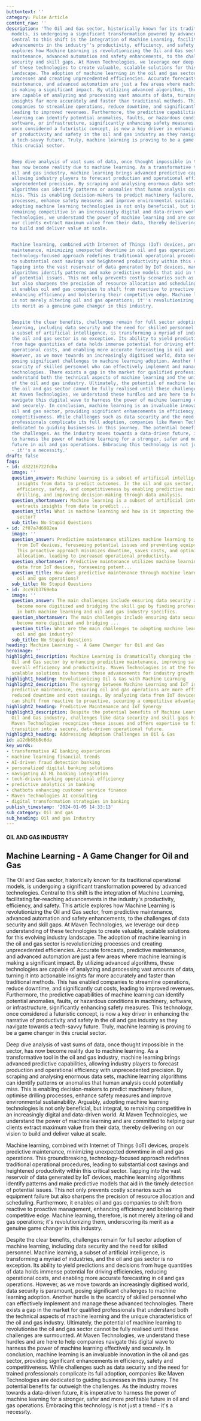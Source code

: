 ```yaml
---
buttontext: ''
category: Pulse Article
content_raw: ''
description: 'The Oil and Gas sector, historically known for its traditional operational
  models, is undergoing a significant transformation powered by advanced technologies.
  Central to this shift is the integration of Machine Learning, facilitating far-reaching
  advancements in the industry''s productivity, efficiency, and safety. This article
  explores how Machine Learning is revolutionizing the Oil and Gas sector, from predictive
  maintenance, advanced automation and safety enhancements, to the challenges of data
  security and skill gaps. At Maven Technologies, we leverage our deep understanding
  of these technologies to create valuable, scalable solutions for this evolving industry
  landscape. The adoption of machine learning in the oil and gas sector is revolutionizing
  processes and creating unprecedented efficiencies. Accurate forecasts, predictive
  maintenance, and advanced automation are just a few areas where machine learning
  is making a significant impact. By utilizing advanced algorithms, these technologies
  are capable of analyzing and processing vast amounts of data, turning it into actionable
  insights far more accurately and faster than traditional methods. This has enabled
  companies to streamline operations, reduce downtime, and significantly cut costs,
  leading to improved revenues. Furthermore, the predictive capabilities of machine
  learning can identify potential anomalies, faults, or hazardous conditions in machinery,
  software, or infrastructure, significantly enhancing safety measures. This technology,
  once considered a futuristic concept, is now a key driver in enhancing the narrative
  of productivity and safety in the oil and gas industry as they navigate towards
  a tech-savvy future. Truly, machine learning is proving to be a game changer in
  this crucial sector.


  Deep dive analysis of vast sums of data, once thought impossible in the sector,
  has now become reality due to machine learning. As a transformative tool in the
  oil and gas industry, machine learning brings advanced predictive capabilities,
  allowing industry players to forecast production and operational efficiency with
  unprecedented precision. By scraping and analysing enormous data sets, machine learning
  algorithms can identify patterns or anomalies that human analysis could potentially
  miss. This is enabling decision-makers to predict machinery failure, optimise drilling
  processes, enhance safety measures and improve environmental sustainability. Arguably,
  adopting machine learning technologies is not only beneficial, but integral, to
  remaining competitive in an increasingly digital and data-driven world. At Maven
  Technologies, we understand the power of machine learning and are committed to helping
  our clients extract maximum value from their data, thereby delivering on our vision
  to build and deliver value at scale.


  Machine learning, combined with Internet of Things (IoT) devices, propels predictive
  maintenance, minimizing unexpected downtime in oil and gas operations. This groundbreaking,
  technology-focused approach redefines traditional operational procedures, leading
  to substantial cost savings and heightened productivity within this critical sector.
  Tapping into the vast reservoir of data generated by IoT devices, machine learning
  algorithms identify patterns and make predictive models that aid in the timely detection
  of potential issues. This not only prevents costly scenarios such as equipment failure
  but also sharpens the precision of resource allocation and scheduling. Furthermore,
  it enables oil and gas companies to shift from reactive to proactive management,
  enhancing efficiency and bolstering their competitive edge. Machine learning, therefore,
  is not merely altering oil and gas operations; it''s revolutionizing them, underscoring
  its merit as a genuine game changer in this industry.


  Despite the clear benefits, challenges remain for full sector adoption of machine
  learning, including data security and the need for skilled personnel. Machine learning,
  a subset of artificial intelligence, is transforming a myriad of industries, and
  the oil and gas sector is no exception. Its ability to yield predictions and decisions
  from huge quantities of data holds immense potential for driving efficiencies, reducing
  operational costs, and enabling more accurate forecasting in oil and gas operations.
  However, as we move towards an increasingly digitised world, data security is paramount,
  posing significant challenges to machine learning adoption. Another hurdle is the
  scarcity of skilled personnel who can effectively implement and manage these advanced
  technologies. There exists a gap in the market for qualified professionals that
  understand both the technical aspects of machine learning and the unique characteristics
  of the oil and gas industry. Ultimately, the potential of machine learning to revolutionise
  the oil and gas sector cannot be fully realised until these challenges are surmounted.
  At Maven Technologies, we understand these hurdles and are here to help companies
  navigate this digital wave to harness the power of machine learning effectively
  and securely. In conclusion, machine learning is an invaluable innovation in the
  oil and gas sector, providing significant enhancements in efficiency, safety and
  competitiveness. While challenges such as data security and the need for trained
  professionals complicate its full adoption, companies like Maven Technologies are
  dedicated to guiding businesses in this journey. The potential benefits far outweigh
  the challenges. As the industry moves towards a data-driven future, it is imperative
  to harness the power of machine learning for a stronger, safer and more profitable
  future in oil and gas operations. Embracing this technology is not just a trend
  - it''s a necessity.'
draft: false
faqs:
- id: d32216722fdba
  image: ''
  question_answer: Machine learning is a subset of artificial intelligence that extracts
    insights from data to predict outcomes. In the oil and gas sector, it's enhancing
    efficiency, safety, and competitiveness by enabling predictive maintenance, optimizing
    drilling, and improving decision-making through data analysis.
  question_shortanswer: Machine learning is a subset of artificial intelligence that
    extracts insights from data to predict ...
  question_title: What is machine learning and how is it impacting the oil and gas
    sector?
  sub_title: No Stupid Questions
- id: 2f07a7d6982ea
  image: ''
  question_answer: Predictive maintenance utilizes machine learning to analyze data
    from IoT devices, foreseeing potential issues and preventing equipment failure.
    This proactive approach minimizes downtime, saves costs, and optimizes resource
    allocation, leading to increased operational productivity.
  question_shortanswer: Predictive maintenance utilizes machine learning to analyze
    data from IoT devices, foreseeing potent...
  question_title: How does predictive maintenance through machine learning benefit
    oil and gas operations?
  sub_title: No Stupid Questions
- id: 3cc97b3769eba
  image: ''
  question_answer: The main challenges include ensuring data security as operations
    become more digitized and bridging the skill gap by finding professionals adept
    in both machine learning and oil and gas industry specifics.
  question_shortanswer: The main challenges include ensuring data security as operations
    become more digitized and bridging ...
  question_title: What are the main challenges to adopting machine learning in the
    oil and gas industry?
  sub_title: No Stupid Questions
heading: Machine Learning -  A Game Changer for Oil and Gas
heroimage: ''
highlight1_description: Machine Learning is dramatically changing the face of the
  Oil and Gas sector by enhancing predictive maintenance, improving safety, and increasing
  overall efficiency and productivity. Maven Technologies is at the forefront, crafting
  scalable solutions to harness these advancements for industry growth.
highlight1_heading: Revolutionizing Oil & Gas with Machine Learning
highlight2_description: The synergy between Machine Learning and IoT is transforming
  predictive maintenance, ensuring oil and gas operations are more efficient, with
  reduced downtime and cost savings. By analyzing data from IoT devices, operations
  can shift from reactive to proactive, securing a competitive advantage.
highlight2_heading: Predictive Maintenance and IoT Synergy
highlight3_description: Despite the potential benefits of Machine Learning in the
  Oil and Gas industry, challenges like data security and skill gaps hinder full adoption.
  Maven Technologies recognizes these issues and offers expertise to facilitate the
  transition into a secure, data-driven operational future.
highlight3_heading: Addressing Adoption Challenges in Oil & Gas
id: a12db88b8c6da
key_words:
- transformative AI banking experiences
- machine learning financial trends
- AI-driven fraud detection banking
- personalized digital banking solutions
- navigating AI ML banking integration
- tech-driven banking operational efficiency
- predictive analytics in banking
- chatbots enhancing customer service finance
- Maven Technologies AI consulting
- digital transformation strategies in banking
publish_timestamp: '2024-01-05 14:33:13'
sub_category: Oil and gas
sub_heading: Oil and gas Industry
---
```


#### OIL AND GAS INDUSTRY
## Machine Learning -  A Game Changer for Oil and Gas
The Oil and Gas sector, historically known for its traditional operational models, is undergoing a significant transformation powered by advanced technologies. Central to this shift is the integration of Machine Learning, facilitating far-reaching advancements in the industry's productivity, efficiency, and safety. This article explores how Machine Learning is revolutionizing the Oil and Gas sector, from predictive maintenance, advanced automation and safety enhancements, to the challenges of data security and skill gaps. At Maven Technologies, we leverage our deep understanding of these technologies to create valuable, scalable solutions for this evolving industry landscape. The adoption of machine learning in the oil and gas sector is revolutionizing processes and creating unprecedented efficiencies. Accurate forecasts, predictive maintenance, and advanced automation are just a few areas where machine learning is making a significant impact. By utilizing advanced algorithms, these technologies are capable of analyzing and processing vast amounts of data, turning it into actionable insights far more accurately and faster than traditional methods. This has enabled companies to streamline operations, reduce downtime, and significantly cut costs, leading to improved revenues. Furthermore, the predictive capabilities of machine learning can identify potential anomalies, faults, or hazardous conditions in machinery, software, or infrastructure, significantly enhancing safety measures. This technology, once considered a futuristic concept, is now a key driver in enhancing the narrative of productivity and safety in the oil and gas industry as they navigate towards a tech-savvy future. Truly, machine learning is proving to be a game changer in this crucial sector.

Deep dive analysis of vast sums of data, once thought impossible in the sector, has now become reality due to machine learning. As a transformative tool in the oil and gas industry, machine learning brings advanced predictive capabilities, allowing industry players to forecast production and operational efficiency with unprecedented precision. By scraping and analysing enormous data sets, machine learning algorithms can identify patterns or anomalies that human analysis could potentially miss. This is enabling decision-makers to predict machinery failure, optimise drilling processes, enhance safety measures and improve environmental sustainability. Arguably, adopting machine learning technologies is not only beneficial, but integral, to remaining competitive in an increasingly digital and data-driven world. At Maven Technologies, we understand the power of machine learning and are committed to helping our clients extract maximum value from their data, thereby delivering on our vision to build and deliver value at scale.

Machine learning, combined with Internet of Things (IoT) devices, propels predictive maintenance, minimizing unexpected downtime in oil and gas operations. This groundbreaking, technology-focused approach redefines traditional operational procedures, leading to substantial cost savings and heightened productivity within this critical sector. Tapping into the vast reservoir of data generated by IoT devices, machine learning algorithms identify patterns and make predictive models that aid in the timely detection of potential issues. This not only prevents costly scenarios such as equipment failure but also sharpens the precision of resource allocation and scheduling. Furthermore, it enables oil and gas companies to shift from reactive to proactive management, enhancing efficiency and bolstering their competitive edge. Machine learning, therefore, is not merely altering oil and gas operations; it's revolutionizing them, underscoring its merit as a genuine game changer in this industry.

Despite the clear benefits, challenges remain for full sector adoption of machine learning, including data security and the need for skilled personnel. Machine learning, a subset of artificial intelligence, is transforming a myriad of industries, and the oil and gas sector is no exception. Its ability to yield predictions and decisions from huge quantities of data holds immense potential for driving efficiencies, reducing operational costs, and enabling more accurate forecasting in oil and gas operations. However, as we move towards an increasingly digitised world, data security is paramount, posing significant challenges to machine learning adoption. Another hurdle is the scarcity of skilled personnel who can effectively implement and manage these advanced technologies. There exists a gap in the market for qualified professionals that understand both the technical aspects of machine learning and the unique characteristics of the oil and gas industry. Ultimately, the potential of machine learning to revolutionise the oil and gas sector cannot be fully realised until these challenges are surmounted. At Maven Technologies, we understand these hurdles and are here to help companies navigate this digital wave to harness the power of machine learning effectively and securely. In conclusion, machine learning is an invaluable innovation in the oil and gas sector, providing significant enhancements in efficiency, safety and competitiveness. While challenges such as data security and the need for trained professionals complicate its full adoption, companies like Maven Technologies are dedicated to guiding businesses in this journey. The potential benefits far outweigh the challenges. As the industry moves towards a data-driven future, it is imperative to harness the power of machine learning for a stronger, safer and more profitable future in oil and gas operations. Embracing this technology is not just a trend - it's a necessity.